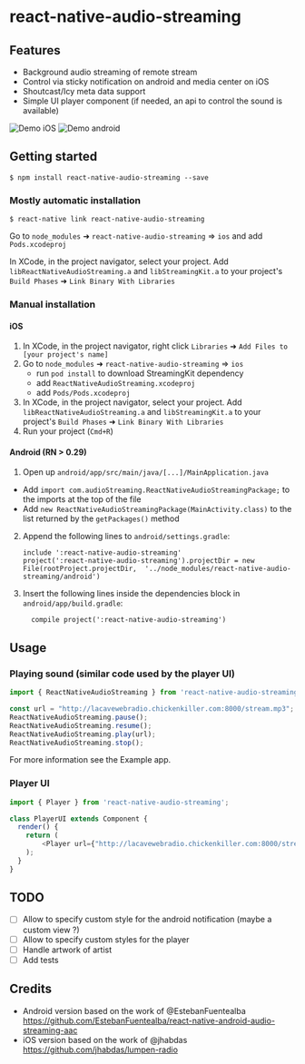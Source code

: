 
# react-native-audio-streaming

## Features

- Background audio streaming of remote stream
- Control via sticky notification on android and media center on iOS
- Shoutcast/Icy meta data support
- Simple UI player component (if needed, an api to control the sound is available)

![Demo iOS](https://raw.githubusercontent.com/tlenclos/react-native-audio-streaming/master/demo_ios.gif)
![Demo android](https://raw.githubusercontent.com/tlenclos/react-native-audio-streaming/master/demo_android.gif)

## Getting started

`$ npm install react-native-audio-streaming --save`

### Mostly automatic installation

`$ react-native link react-native-audio-streaming`

Go to `node_modules` ➜ `react-native-audio-streaming` => `ios` and add `Pods.xcodeproj`

In XCode, in the project navigator, select your project. Add `libReactNativeAudioStreaming.a` and `libStreamingKit.a` to your project's `Build Phases` ➜ `Link Binary With Libraries`

### Manual installation

#### iOS

1. In XCode, in the project navigator, right click `Libraries` ➜ `Add Files to [your project's name]`
2. Go to `node_modules` ➜ `react-native-audio-streaming` => `ios`
   - run `pod install` to download StreamingKit dependency
   - add `ReactNativeAudioStreaming.xcodeproj`
   - add `Pods/Pods.xcodeproj`
3. In XCode, in the project navigator, select your project. Add `libReactNativeAudioStreaming.a` and `libStreamingKit.a` to your project's `Build Phases` ➜ `Link Binary With Libraries`
4. Run your project (`Cmd+R`)

#### Android (RN > 0.29)

1. Open up `android/app/src/main/java/[...]/MainApplication.java`
  - Add `import com.audioStreaming.ReactNativeAudioStreamingPackage;` to the imports at the top of the file
  - Add `new ReactNativeAudioStreamingPackage(MainActivity.class)` to the list returned by the `getPackages()` method
2. Append the following lines to `android/settings.gradle`:
  	```
  	include ':react-native-audio-streaming'
  	project(':react-native-audio-streaming').projectDir = new File(rootProject.projectDir, 	'../node_modules/react-native-audio-streaming/android')
  	```
3. Insert the following lines inside the dependencies block in `android/app/build.gradle`:
  	```
      compile project(':react-native-audio-streaming')
  	```

## Usage

### Playing sound (similar code used by the player UI)

```javascript
import { ReactNativeAudioStreaming } from 'react-native-audio-streaming';

const url = "http://lacavewebradio.chickenkiller.com:8000/stream.mp3";
ReactNativeAudioStreaming.pause();
ReactNativeAudioStreaming.resume();
ReactNativeAudioStreaming.play(url);
ReactNativeAudioStreaming.stop();
```

For more information see the Example app.

### Player UI

```javascript
import { Player } from 'react-native-audio-streaming';

class PlayerUI extends Component {
  render() {
    return (
        <Player url={"http://lacavewebradio.chickenkiller.com:8000/stream.mp3"} />
    );
  }
}
```

## TODO

- [ ] Allow to specify custom style for the android notification (maybe a custom view ?)
- [ ] Allow to specify custom styles for the player
- [ ] Handle artwork of artist
- [ ] Add tests

## Credits

- Android version based on the work of @EstebanFuentealba https://github.com/EstebanFuentealba/react-native-android-audio-streaming-aac
- iOS version based on the work of @jhabdas https://github.com/jhabdas/lumpen-radio
